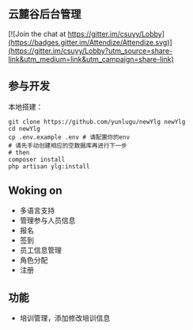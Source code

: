 ## 云麓谷后台管理

[![Join the chat at https://gitter.im/csuyy/Lobby](https://badges.gitter.im/Attendize/Attendize.svg)](https://gitter.im/csuyy/Lobby?utm_source=share-link&utm_medium=link&utm_campaign=share-link)

## 参与开发

本地搭建：
```
git clone https://github.com/yunlugu/newYlg newYlg
cd newYlg
cp .env.example .env # 请配置你的env
# 请先手动创建相应的空数据库再进行下一步
# then
composer install
php artisan ylg:install
```


## Woking on

- 多语言支持
- 管理参与人员信息
- 报名
- 签到
- 员工信息管理
- 角色分配
- 注册

## 功能

- 培训管理，添加修改培训信息
